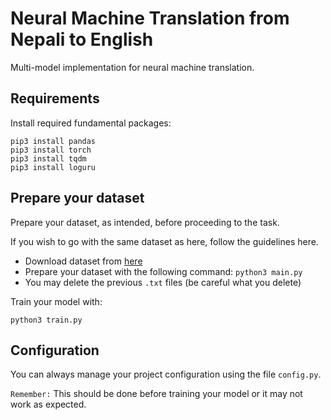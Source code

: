# Neural Machine Translation from Nepali to English

Multi-model implementation for neural machine translation.

## Requirements

Install required fundamental packages:

```
pip3 install pandas
pip3 install torch
pip3 install tqdm
pip3 install loguru
```

## Prepare your dataset

Prepare your dataset, as intended, before proceeding to the task.

If you wish to go with the same dataset as here, follow the guidelines here.

* Download dataset from [here](https://drive.google.com/drive/folders/1hV2W2xXTaBsW5QEMlQlqkWfjOsZCsDTG?usp=sharing)
* Prepare your dataset with the following command:
  `python3 main.py`
* You may delete the previous `.txt` files (be careful what you delete)

Train your model with:

`python3 train.py`


## Configuration

You can always manage your project configuration using the file `config.py`.

`Remember:` This should be done before training your model or it may not work as expected.